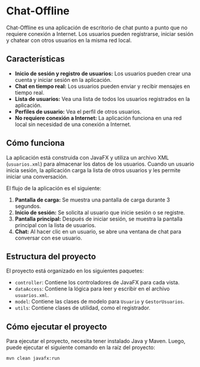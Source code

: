 # Chat-Offline

Chat-Offline es una aplicación de escritorio de chat punto a punto que no requiere conexión a Internet. Los usuarios pueden registrarse, iniciar sesión y chatear con otros usuarios en la misma red local.

## Características

*   **Inicio de sesión y registro de usuarios:** Los usuarios pueden crear una cuenta y iniciar sesión en la aplicación.
*   **Chat en tiempo real:** Los usuarios pueden enviar y recibir mensajes en tiempo real.
*   **Lista de usuarios:** Vea una lista de todos los usuarios registrados en la aplicación.
*   **Perfiles de usuario:** Vea el perfil de otros usuarios.
*   **No requiere conexión a Internet:** La aplicación funciona en una red local sin necesidad de una conexión a Internet.

## Cómo funciona

La aplicación está construida con JavaFX y utiliza un archivo XML (`usuarios.xml`) para almacenar los datos de los usuarios. Cuando un usuario inicia sesión, la aplicación carga la lista de otros usuarios y les permite iniciar una conversación.

El flujo de la aplicación es el siguiente:

1.  **Pantalla de carga:** Se muestra una pantalla de carga durante 3 segundos.
2.  **Inicio de sesión:** Se solicita al usuario que inicie sesión o se registre.
3.  **Pantalla principal:** Después de iniciar sesión, se muestra la pantalla principal con la lista de usuarios.
4.  **Chat:** Al hacer clic en un usuario, se abre una ventana de chat para conversar con ese usuario.

## Estructura del proyecto

El proyecto está organizado en los siguientes paquetes:

*   `controller`: Contiene los controladores de JavaFX para cada vista.
*   `dataAccess`: Contiene la lógica para leer y escribir en el archivo `usuarios.xml`.
*   `model`: Contiene las clases de modelo para `Usuario` y `GestorUsuarios`.
*   `utils`: Contiene clases de utilidad, como el registrador.

## Cómo ejecutar el proyecto

Para ejecutar el proyecto, necesita tener instalado Java y Maven. Luego, puede ejecutar el siguiente comando en la raíz del proyecto:

```bash
mvn clean javafx:run
```
